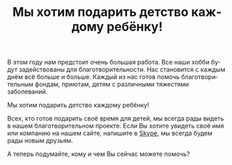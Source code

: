 ﻿---
layout: post

title: Мы хотим подарить детство каждому ребёнку!
meta: Нас становится с каждым днём всё больше и больше.
cover_img: 2018.01.21/my_photo_1.png
cover_fit: contain

category: news

lang: ru
ref: lincoln_virus_news_5
---

В этом году нам предстоит очень большая работа.
Все наши хобби будут задействованы для благотворительности.
Нас становится с каждым днём всё больше и больше.
Каждый из нас готов помочь благотворительным фондам, приютам, детям с различными тяжестями заболеваний.

Мы хотим подарить детство каждому ребёнку!

Всех, кто готов подарить своё время для детей, мы всегда рады видеть в нашем благотворительном проекте.
Если Вы хотите увидеть своё имя или компанию на нашем сайте, напишите в <a href="skype:chutkoy89?chat" target="_blank">Skype</a>, мы всегда будем рады новым друзьям.

А теперь подумайте, кому и чем Вы сейчас можете помочь?
